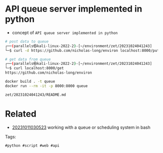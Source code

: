 # API queue server implemented in python

- concept of `API queue server implemented in python`

```bash
# post data to queue
┌──(parallels㉿kali-linux-2022-2)-[~/environment/zet/20231024041243]
└─$ curl -d https://github.com/nicholas-long/environ localhost:8000/put

# get data from queue
┌──(parallels㉿kali-linux-2022-2)-[~/environment/zet/20231024041243]
└─$ curl localhost:8000/get
https://github.com/nicholas-long/environ

docker build . -t queue
docker run --rm -it -p 8000:8000 queue
```

` zet/20231024041243/README.md `

# Related

- [20231011030523](/zet/20231011030523/README.md) working with a queue or scheduling system in bash

Tags:

    #python #script #web #api
